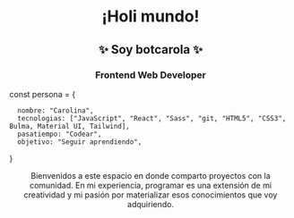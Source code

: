 <h1 align="center">¡Holi mundo!</h1>
<h2 align="center">✨ Soy botcarola ✨</h2>
<h3 align="center">Frontend Web Developer</h3>


<p>const persona = {
  
      nombre: "Carolina", 
      tecnologias: ["JavaScript", "React", "Sass", "git, "HTML5", "CSS3", Bulma, Material UI, Tailwind],
      pasatiempo: "Codear",    
      objetivo: "Seguir aprendiendo",
}</p>

<p align="center">Bienvenidos a este espacio en donde comparto proyectos con la comunidad. En mi experiencia, programar es una extensión de mi creatividad y mi pasión por materializar esos conocimientos que voy adquiriendo.</p>





<!--
**botcarola/botcarola** is a ✨ _special_ ✨ repository because its `README.md` (this file) appears on your GitHub profile.

Here are some ideas to get you started:

- 🔭 I’m currently working on ...
- 🌱 I’m currently learning ...
- 👯 I’m looking to collaborate on ...
- 🤔 I’m looking for help with ...
- 💬 Ask me about ...
- 📫 How to reach me: ...
- 😄 Pronouns: ...
- ⚡ Fun fact: ...
-->
